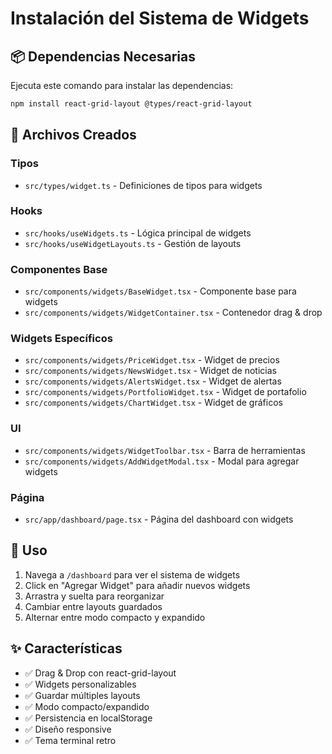 # Instalación del Sistema de Widgets

## 📦 Dependencias Necesarias

Ejecuta este comando para instalar las dependencias:

```bash
npm install react-grid-layout @types/react-grid-layout
```

## 📁 Archivos Creados

### Tipos
- `src/types/widget.ts` - Definiciones de tipos para widgets

### Hooks
- `src/hooks/useWidgets.ts` - Lógica principal de widgets
- `src/hooks/useWidgetLayouts.ts` - Gestión de layouts

### Componentes Base
- `src/components/widgets/BaseWidget.tsx` - Componente base para widgets
- `src/components/widgets/WidgetContainer.tsx` - Contenedor drag & drop

### Widgets Específicos
- `src/components/widgets/PriceWidget.tsx` - Widget de precios
- `src/components/widgets/NewsWidget.tsx` - Widget de noticias
- `src/components/widgets/AlertsWidget.tsx` - Widget de alertas
- `src/components/widgets/PortfolioWidget.tsx` - Widget de portafolio
- `src/components/widgets/ChartWidget.tsx` - Widget de gráficos

### UI
- `src/components/widgets/WidgetToolbar.tsx` - Barra de herramientas
- `src/components/widgets/AddWidgetModal.tsx` - Modal para agregar widgets

### Página
- `src/app/dashboard/page.tsx` - Página del dashboard con widgets

## 🚀 Uso

1. Navega a `/dashboard` para ver el sistema de widgets
2. Click en "Agregar Widget" para añadir nuevos widgets
3. Arrastra y suelta para reorganizar
4. Cambiar entre layouts guardados
5. Alternar entre modo compacto y expandido

## ✨ Características

- ✅ Drag & Drop con react-grid-layout
- ✅ Widgets personalizables
- ✅ Guardar múltiples layouts
- ✅ Modo compacto/expandido
- ✅ Persistencia en localStorage
- ✅ Diseño responsive
- ✅ Tema terminal retro
